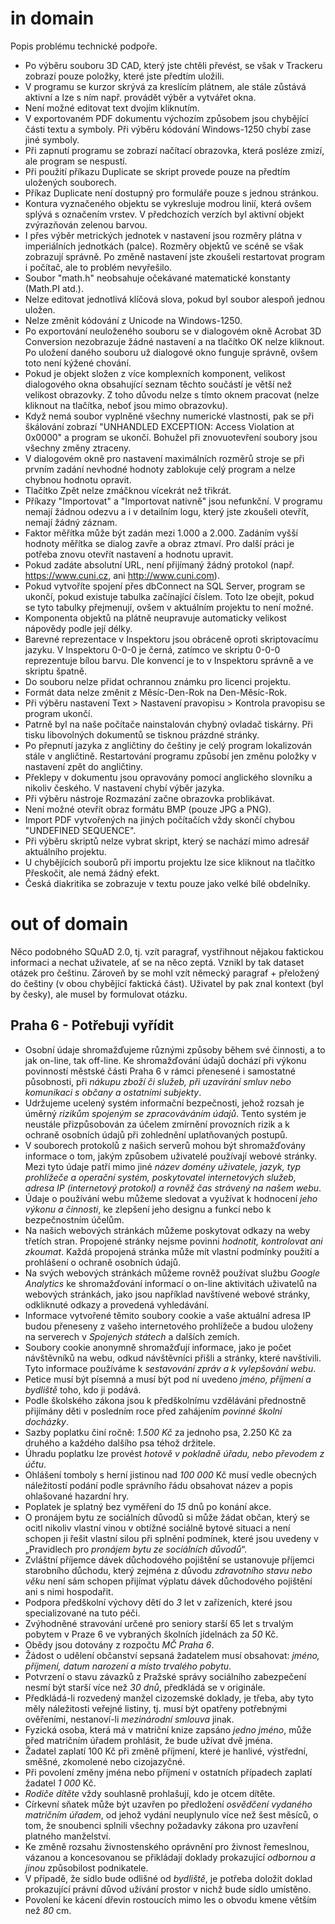 # in domain
Popis problému technické podpoře.

- Po výběru souboru 3D CAD, který jste chtěli převést, se však v Trackeru zobrazí pouze položky, které jste předtím uložili.
- V programu se kurzor skrývá za kreslícím plátnem, ale stále zůstává aktivní a lze s ním např. provádět výběr a vytvářet okna.
- Není možné editovat text dvojím kliknutím.
- V exportovaném PDF dokumentu výchozím způsobem jsou chybějící části textu a symboly. Při výběru kódování Windows-1250 chybí zase jiné symboly.
- Při zapnutí programu se zobrazí načítací obrazovka, která posléze zmizí, ale program se nespustí.
- Při použití příkazu Duplicate se skript provede pouze na předtím uložených souborech.
- Příkaz Duplicate není dostupný pro formuláře pouze s jednou stránkou.
- Kontura vyznačeného objektu se vykresluje modrou linií, která ovšem splývá s označením vrstev. V předchozích verzích byl aktivní objekt zvýrazňován zelenou barvou.
- I přes výběr metrických jednotek v nastavení jsou rozměry plátna v imperiálních jednotkách (palce). Rozměry objektů ve scéně se však zobrazují správně. Po změně nastavení jste zkoušeli restartovat program i počítač, ale to problém nevyřešilo.
- Soubor "math.h" neobsahuje očekávané matematické konstanty (Math.PI atd.).
- Nelze editovat jednotlivá klíčová slova, pokud byl soubor alespoň jednou uložen.
- Nelze změnit kódování z Unicode na Windows-1250.
- Po exportování neuloženého souboru se v dialogovém okně Acrobat 3D Conversion nezobrazuje žádné nastavení a na tlačítko OK nelze kliknout. Po uložení daného souboru už dialogové okno funguje správně, ovšem toto není kýžené chování.
- Pokud je objekt složen z více komplexních komponent, velikost dialogového okna obsahující seznam těchto součástí je větší než velikost obrazovky. Z toho důvodu nelze s tímto oknem pracovat (nelze kliknout na tlačítka, neboť jsou mimo obrazovku). 
- Když nemá soubor vyplněné všechny numerické vlastnosti, pak se při škálování zobrazí "UNHANDLED EXCEPTION: Access Violation at 0x0000" a program se ukončí. Bohužel při znovuotevření soubory jsou všechny změny ztraceny.
- V dialogovém okně pro nastavení maximálních rozměrů stroje se při prvním zadání nevhodné hodnoty  zablokuje celý program a nelze chybnou hodnotu opravit.
- Tlačítko Zpět nelze zmáčknou vícekrát než třikrát.
- Příkazy "Importovat" a "Importovat nativně" jsou nefunkční. V programu nemají žádnou odezvu a i v detailním logu, který jste zkoušeli otevřít, nemají žádný záznam.
- Faktor měřítka může být zadán mezi 1.000 a 2.000. Zadáním vyšší hodnoty měřítka se dialog zavře a obraz ztmaví. Pro další práci je potřeba znovu otevřít nastavení a hodnotu upravit.
- Pokud zadáte absolutní URL, není přijímaný žádný protokol (např. https://www.cuni.cz, ani http://www.cuni.com).
- Pokud vytvoříte spojení přes dbConnect na SQL Server, program se ukončí, pokud existuje tabulka začínající číslem. Toto lze obejít, pokud se tyto tabulky přejmenují, ovšem v aktuálním projektu to není možné.
- Komponenta objektů na plátně neupravuje automaticky velikost nápovědy podle její délky. 
- Barevné reprezentace v Inspektoru jsou obráceně oproti skriptovacímu jazyku. V Inspektoru 0-0-0 je černá, zatímco ve skriptu 0-0-0 reprezentuje bílou barvu. Dle konvencí je to v Inspektoru správně a ve skriptu špatně.
- Do souboru nelze přidat ochrannou známku pro licenci projektu.
- Formát data nelze změnit z Měsíc-Den-Rok na Den-Měsíc-Rok.
- Při výběru nastavení Text > Nastavení pravopisu > Kontrola pravopisu se program ukončí.
- Patrně byl na naše počítače nainstalován chybný ovladač tiskárny. Při tisku libovolných dokumentů se tisknou prázdné stránky.
- Po přepnutí jazyka z angličtiny do češtiny je celý program lokalizován stále v angličtině. Restartování programu způsobí jen změnu položky v nastavení zpět do angličtiny.
- Překlepy v dokumentu jsou opravovány pomocí anglického slovníku a nikoliv českého. V nastavení chybí výběr jazyka.
- Při výběru nástroje Rozmazání začne obrazovka problikávat.
- Není možné otevřít obraz formátu BMP (pouze JPG a PNG).
- Import PDF vytvořených na jiných počítačích vždy skončí chybou "UNDEFINED SEQUENCE". 
- Při výběru skriptů nelze vybrat skript, který se nachází mimo adresář aktuálního projektu.
- U chybějících souborů při importu projektu lze sice kliknout na tlačítko Přeskočit, ale nemá žádný efekt.
- Česká diakritika se zobrazuje v textu pouze jako velké bílé obdelníky.

# out of domain
Něco podobného SQuAD 2.0, tj. vzít paragraf, vystřihnout nějakou faktickou informaci a nechat uživatele, ať se na něco zeptá.
Vznikl by tak dataset otázek pro češtinu.
Zároveň by se mohl vzít německý paragraf + přeložený do češtiny (v obou chybějící faktická část). Uživatel by pak znal kontext (byl by česky), ale musel by formulovat otázku.


## Praha 6 - Potřebuji vyřídit
- Osobní údaje shromažďujeme různými způsoby během své činnosti, a to jak on-line, tak off-line. Ke shromažďování údajů dochází při výkonu povinností městské části Praha 6 v rámci přenesené i samostatné působnosti, při *nákupu zboží či služeb, při uzavírání smluv nebo komunikaci s občany a ostatními subjekty*.
- Udržujeme ucelený systém informační bezpečnosti, jehož rozsah je úměrný *rizikům spojeným se zpracováváním údajů*. Tento systém je neustále přizpůsobován za účelem zmírnění provozních rizik a k ochraně osobních údajů při zohlednění uplatňovaných postupů.
- V souborech protokolů z našich serverů mohou být shromažďovány informace o tom, jakým způsobem uživatelé používají webové stránky. Mezi tyto údaje patří mimo jiné *název domény uživatele, jazyk, typ prohlížeče a operační systém, poskytovatel internetových služeb, adresa IP (internetový protokol) a rovněž čas strávený na našem webu*. 
- Údaje o používání webu můžeme sledovat a využívat k hodnocení *jeho výkonu a činnosti*, ke zlepšení jeho designu a funkcí nebo k bezpečnostním účelům.
- Na našich webových stránkách můžeme poskytovat odkazy na weby třetích stran. Propojené stránky nejsme povinni *hodnotit, kontrolovat ani zkoumat*. Každá propojená stránka může mít vlastní podmínky použití a prohlášení o ochraně osobních údajů. 
- Na svých webových stránkách můžeme rovněž používat službu *Google Analytics* ke shromažďování informací o on-line aktivitách uživatelů na webových stránkách, jako jsou například navštívené webové stránky, odkliknuté odkazy a provedená vyhledávání.
- Informace vytvořené těmito soubory cookie a vaše aktuální adresa IP budou přeneseny z vašeho internetového prohlížeče a budou uloženy na serverech v *Spojených státech* a dalších zemích. 
- Soubory cookie anonymně shromažďují informace, jako je počet návštěvníků na webu, odkud návštěvníci přišli a stránky, které navštívili. Tyto informace používáme k *sestavování zpráv a k vylepšování webu*.
- Petice musí být písemná a musí být pod ní uvedeno *jméno, příjmení a bydliště* toho, kdo ji podává. 
- Podle školského zákona jsou k předškolnímu vzdělávání přednostně přijímány děti v posledním roce před zahájením *povinné školní docházky*. 
- Sazby poplatku činí ročně: *1.500 Kč* za jednoho psa, 2.250 Kč za druhého a každého dalšího psa téhož držitele.
- Úhradu poplatku lze provést *hotově v pokladně úřadu, nebo převodem z účtu*. 
- Ohlášení tomboly s herní jistinou nad *100 000* Kč musí vedle obecných náležitostí podání podle správního řádu obsahovat název a popis ohlašované hazardní hry.
- Poplatek je splatný bez vyměření do *15* dnů po konání akce. 
- O pronájem bytu ze sociálních důvodů si může žádat občan, který se ocitl nikoliv vlastní vinou v obtížné sociálně bytové situaci a není schopen ji řešit vlastní silou při splnění podmínek, které jsou uvedeny v „Pravidlech pro *pronájem bytu ze sociálních důvodů*“.
- Zvláštní příjemce dávek důchodového pojištění se ustanovuje příjemci starobního důchodu, který zejména z důvodu *zdravotního stavu nebo věku* není sám schopen přijímat výplatu dávek důchodového pojištění ani s nimi hospodařit. 
- Podpora předškolní výchovy dětí do *3* let v zařízeních, které jsou specializované na tuto péči.
- Zvýhodněné stravování určené pro seniory starší 65 let s trvalým pobytem v Praze 6 ve vybraných školních jídelnách za *50* Kč.
- Obědy jsou dotovány z rozpočtu *MČ Praha 6*.
- Žádost o udělení občanství sepsaná žadatelem musí obsahovat: *jméno, příjmení, datum narození a místo trvalého pobytu*.
- Potvrzení o stavu závazků z Pražské správy sociálního zabezpečení nesmí být starší více než *30 dnů*, předkládá se v originále.
- Předkládá-li rozvedený manžel cizozemské doklady, je třeba, aby tyto měly náležitosti veřejné listiny, tj. musí být opatřeny potřebnými ověřeními, nestanoví-li *mezinárodní smlouva* jinak.
- Fyzická osoba, která má v matriční knize zapsáno *jedno jméno*, může před matričním úřadem prohlásit, že bude užívat dvě jména.
- Žadatel zaplatí 100 Kč při změně příjmení, které je hanlivé, výstřední, směšné, zkomolené nebo cizojazyčné. 
- Při povolení změny jména nebo příjmení v ostatních případech zaplatí žadatel *1 000* Kč.
- *Rodiče dítěte* vždy souhlasně prohlašují, kdo je otcem dítěte. 
- Církevní sňatek může být uzavřen po předložení *osvědčení vydaného matričním úřadem*, od jehož vydání neuplynulo více než šest měsíců, o tom, že snoubenci splnili všechny požadavky zákona pro uzavření platného manželství.
- Ke změně rozsahu živnostenského oprávnění pro živnost řemeslnou, vázanou a koncesovanou se přikládají doklady prokazující *odbornou a jinou* způsobilost podnikatele. 
- V případě, že sídlo bude odlišné od *bydliště*, je potřeba doložit doklad prokazující právní důvod užívání prostor v nichž bude sídlo umístěno. 
- Povolení ke kácení dřevin rostoucích mimo les o obvodu kmene větším než *80* cm.
